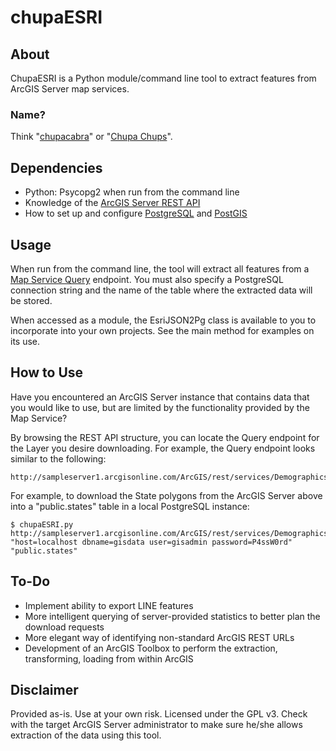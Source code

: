 # chupaESRI

## About
ChupaESRI is a Python module/command line tool to extract features from ArcGIS Server map services. 

### Name?
Think "[chupacabra](http://en.wikipedia.org/wiki/Chupacabra)" or "[Chupa Chups](http://en.wikipedia.org/wiki/Chupa_Chups)".

## Dependencies
- Python: Psycopg2 when run from the command line
- Knowledge of the [ArcGIS Server REST API](http://resources.arcgis.com/en/help/arcgis-rest-api/index.html)
- How to set up and configure [PostgreSQL](http://www.postgresql.org/) and [PostGIS](http://postgis.net/)

## Usage
When run from the command line, the tool will extract all features from a [Map Service Query](http://resources.arcgis.com/en/help/arcgis-rest-api/index.html#/Query_Map_Service_Layer/02r3000000p1000000/) endpoint. You must also specify a PostgreSQL connection string and the name of the table where the extracted data will be stored. 

When accessed as a module, the EsriJSON2Pg class is available to you to incorporate into your own projects. See the main method for examples on its use. 
  

## How to Use
Have you encountered an ArcGIS Server instance that contains data that you would like to use, but are limited by the functionality provided by the Map Service?

By browsing the REST API structure, you can locate the Query endpoint for the Layer you desire downloading. For example, the Query endpoint looks similar to the following:

    http://sampleserver1.arcgisonline.com/ArcGIS/rest/services/Demographics/ESRI_Census_USA/MapServer/5/query

For example, to download the State polygons from the ArcGIS Server above into a "public.states" table in a local PostgreSQL instance:

    $ chupaESRI.py http://sampleserver1.arcgisonline.com/ArcGIS/rest/services/Demographics/ESRI_Census_USA/MapServer/5/query "host=localhost dbname=gisdata user=gisadmin password=P4ssW0rd" "public.states"

## To-Do
- Implement ability to export LINE features
- More intelligent querying of server-provided statistics to better plan the download requests
- More elegant way of identifying non-standard ArcGIS REST URLs
- Development of an ArcGIS Toolbox to perform the extraction, transforming, loading from within ArcGIS

## Disclaimer
Provided as-is. Use at your own risk. Licensed under the GPL v3. Check with the target ArcGIS Server administrator to make sure he/she allows extraction of the data using this tool. 